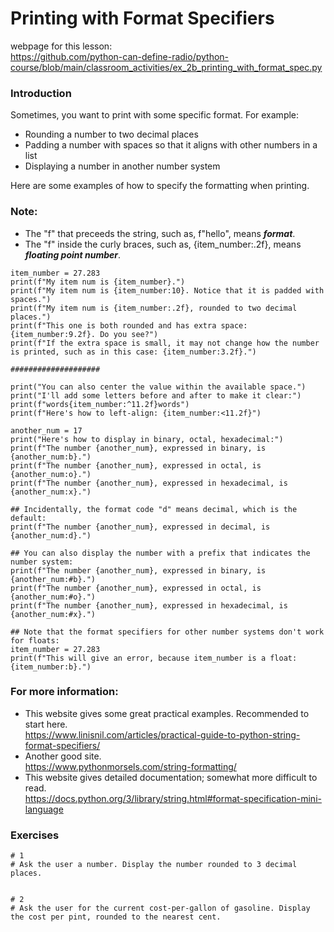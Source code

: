 # Printing with Format Specifiers

webpage for this lesson:  
https://github.com/python-can-define-radio/python-course/blob/main/classroom_activities/ex_2b_printing_with_format_spec.py

### Introduction

Sometimes, you want to print with some specific format.
For example:
 - Rounding a number to two decimal places
 - Padding a number with spaces so that it aligns with other numbers in a list
 - Displaying a number in another number system

Here are some examples of how to specify the formatting when printing.

### Note:
- The "f" that preceeds the string, such as, f"hello", means ***format***.
- The "f" inside the curly braces, such as, {item_number:.2f}, means ***floating point number***.

```python3
item_number = 27.283
print(f"My item num is {item_number}.")
print(f"My item num is {item_number:10}. Notice that it is padded with spaces.")
print(f"My item num is {item_number:.2f}, rounded to two decimal places.")
print(f"This one is both rounded and has extra space: {item_number:9.2f}. Do you see?")
print(f"If the extra space is small, it may not change how the number is printed, such as in this case: {item_number:3.2f}.")

####################

print("You can also center the value within the available space.")
print("I'll add some letters before and after to make it clear:")
print(f"words{item_number:^11.2f}words")
print(f"Here's how to left-align: {item_number:<11.2f}")

another_num = 17
print("Here's how to display in binary, octal, hexadecimal:")
print(f"The number {another_num}, expressed in binary, is {another_num:b}.")
print(f"The number {another_num}, expressed in octal, is {another_num:o}.")
print(f"The number {another_num}, expressed in hexadecimal, is {another_num:x}.")

## Incidentally, the format code "d" means decimal, which is the default:
print(f"The number {another_num}, expressed in decimal, is {another_num:d}.")

## You can also display the number with a prefix that indicates the number system:
print(f"The number {another_num}, expressed in binary, is {another_num:#b}.")
print(f"The number {another_num}, expressed in octal, is {another_num:#o}.")
print(f"The number {another_num}, expressed in hexadecimal, is {another_num:#x}.")

## Note that the format specifiers for other number systems don't work for floats:
item_number = 27.283
print(f"This will give an error, because item_number is a float: {item_number:b}.")
```

### For more information:
- This website gives some great practical examples. Recommended to start here.  
  https://www.linisnil.com/articles/practical-guide-to-python-string-format-specifiers/  
- Another good site.  
  https://www.pythonmorsels.com/string-formatting/  
- This website gives detailed documentation; somewhat more difficult to read.  
  https://docs.python.org/3/library/string.html#format-specification-mini-language

### Exercises

```python3
# 1
# Ask the user a number. Display the number rounded to 3 decimal places.


# 2 
# Ask the user for the current cost-per-gallon of gasoline. Display the cost per pint, rounded to the nearest cent.
```
